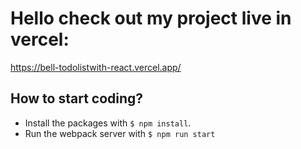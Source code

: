# Hello check out my project live in vercel:

https://bell-todolistwith-react.vercel.app/











## How to start coding?

- Install the packages with `$ npm install`.
- Run the webpack server with `$ npm run start`

